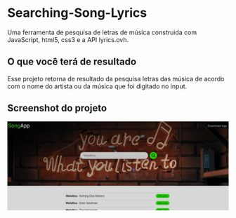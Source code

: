 # Searching-Song-Lyrics
Uma ferramenta de pesquisa de letras de música construida com JavaScript, html5, css3 e a API lyrics.ovh. 

## O que você terá de resultado

Esse projeto retorna de resultado da pesquisa letras das música de acordo com o nome do artista ou da música que foi digitado no input.

## Screenshot do projeto

![SongApp](https://github.com/gabrielmxavier/Searching-Song-Lyrics/blob/master/Song-screen-shot.jpg)
